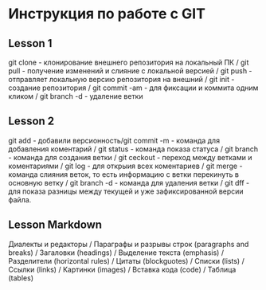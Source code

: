 # Инструкция по работе с GIT
## Lesson 1
git clone - клонирование внешнего репозитория на локальный ПК / 
git pull - получение изменений и слияние с локальной версией / 
git push - отправляет локальную версию репозитория на внешний / 
git init - создание репозитория / 
git commit -am - для фиксации и коммита одним кликом / 
git branch -d - удаление ветки 


## Lesson 2
git add - добавили версионность/git commit -m - команда для добавления коментарий / 
git status - команда показа статуса / 
git branch - команда для создания ветки / 
git ceckout - переход между ветками и коментариями / 
git log - для открыия всех коментариев / 
git merge - команда слияния веток, то есть информацию с ветки перекинуть в основную ветку / 
git branch -d - команда для удаления ветки / 
git dff - для показа разницы между текущей и уже зафиксированной версии файла.

## Lesson Markdown
Диалекты и редакторы / 
Параграфы и разрывы строк (paragraphs and breaks) / 
Загаловки (headings) / 
Выделение текста (emphasis) / 
Разделители (horizontal rules) / 
Цитаты (blockguotes) / 
Списки (lists) / 
Ссылки (links) / 
Картинки (images) / 
Вставка кода (code) / 
Таблица (tables) 
